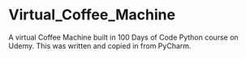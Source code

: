 # Virtual_Coffee_Machine
A virtual Coffee Machine built in 100 Days of Code Python course on Udemy. This was written and copied in from PyCharm.

